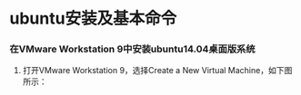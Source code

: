 # ubuntu安装及基本命令
### 在VMware Workstation 9中安装ubuntu14.04桌面版系统
1. 打开VMware Workstation 9，选择Create a New Virtual Machine，如下图所示：
